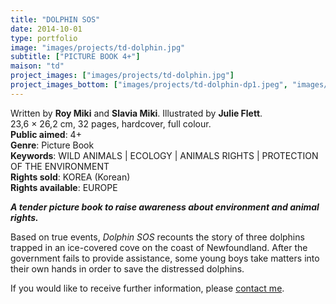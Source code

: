 ```yaml
---
title: "DOLPHIN SOS"
date: 2014-10-01
type: portfolio
image: "images/projects/td-dolphin.jpg"
subtitle: ["PICTURE BOOK 4+"]
maison: "td"
project_images: ["images/projects/td-dolphin.jpg"]
project_images_bottom: ["images/projects/td-dolphin-dp1.jpeg", "images/projects/td-dolphin-dp2.jpg", "images/projects/td-dolphin-dp3.jpg"]
---
```


Written by **Roy Miki** and **Slavia Miki**.
Illustrated by **Julie Flett**.   
23,6 × 26,2 cm, 32 pages, hardcover, full colour.   
**Public aimed**: 4+   
**Genre**: Picture Book      
**Keywords**: WILD ANIMALS | ECOLOGY | ANIMALS RIGHTS | PROTECTION OF THE ENVIRONMENT   
**Rights sold**: KOREA (Korean)   
**Rights available**: EUROPE
 


***A tender picture book to raise awareness about environment and animal rights.***


Based on true events, *Dolphin SOS* recounts the story of three dolphins 
trapped in an ice-covered cove on the coast of Newfoundland.
After the government fails to provide assistance, some young boys take matters into their own hands 
in order to save the distressed dolphins.





If you would like to receive further information, please [contact me](mailto:melanie.guillaumin.edition@gmail.com).


